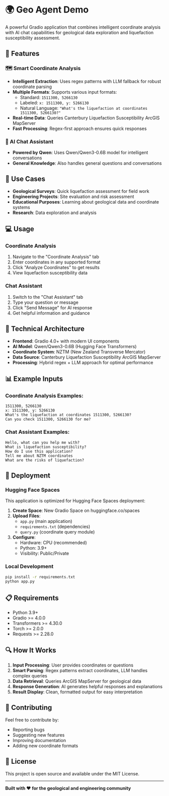 # 🌍 Geo Agent Demo

A powerful Gradio application that combines intelligent coordinate analysis with AI chat capabilities for geological data exploration and liquefaction susceptibility assessment.

## 🚀 Features

### 🗺️ Smart Coordinate Analysis
- **Intelligent Extraction**: Uses regex patterns with LLM fallback for robust coordinate parsing
- **Multiple Formats**: Supports various input formats:
  - Standard: `1511300, 5266130`
  - Labeled: `x: 1511300, y: 5266130`
  - Natural Language: `"What's the liquefaction at coordinates 1511300, 5266130?"`
- **Real-time Data**: Queries Canterbury Liquefaction Susceptibility ArcGIS MapServer
- **Fast Processing**: Regex-first approach ensures quick responses

### 🤖 AI Chat Assistant
- **Powered by Qwen**: Uses Qwen/Qwen3-0.6B model for intelligent conversations
- **General Knowledge**: Also handles general questions and conversations

## 🎯 Use Cases

- **Geological Surveys**: Quick liquefaction assessment for field work
- **Engineering Projects**: Site evaluation and risk assessment
- **Educational Purposes**: Learning about geological data and coordinate systems
- **Research**: Data exploration and analysis

## 💻 Usage

### Coordinate Analysis
1. Navigate to the "Coordinate Analysis" tab
2. Enter coordinates in any supported format
3. Click "Analyze Coordinates" to get results
4. View liquefaction susceptibility data

### Chat Assistant
1. Switch to the "Chat Assistant" tab
2. Type your question or message
3. Click "Send Message" for AI response
4. Get helpful information and guidance

## 🔧 Technical Architecture

- **Frontend**: Gradio 4.0+ with modern UI components
- **AI Model**: Qwen/Qwen3-0.6B (Hugging Face Transformers)
- **Coordinate System**: NZTM (New Zealand Transverse Mercator)
- **Data Source**: Canterbury Liquefaction Susceptibility ArcGIS MapServer
- **Processing**: Hybrid regex + LLM approach for optimal performance

## 📊 Example Inputs

### Coordinate Analysis Examples:
```
1511300, 5266130
x: 1511300, y: 5266130
What's the liquefaction at coordinates 1511300, 5266130?
Can you check 1511300, 5266130 for me?
```

### Chat Assistant Examples:
```
Hello, what can you help me with?
What is liquefaction susceptibility?
How do I use this application?
Tell me about NZTM coordinates
What are the risks of liquefaction?
```

## 🚀 Deployment

### Hugging Face Spaces
This application is optimized for Hugging Face Spaces deployment:

1. **Create Space**: New Gradio Space on huggingface.co/spaces
2. **Upload Files**: 
   - `app.py` (main application)
   - `requirements.txt` (dependencies)
   - `query.py` (coordinate query module)
3. **Configure**: 
   - Hardware: CPU (recommended)
   - Python: 3.9+
   - Visibility: Public/Private

### Local Development
```bash
pip install -r requirements.txt
python app.py
```

## 📋 Requirements

- Python 3.9+
- Gradio >= 4.0.0
- Transformers >= 4.30.0
- Torch >= 2.0.0
- Requests >= 2.28.0

## 🔍 How It Works

1. **Input Processing**: User provides coordinates or questions
2. **Smart Parsing**: Regex patterns extract coordinates, LLM handles complex queries
3. **Data Retrieval**: Queries ArcGIS MapServer for geological data
4. **Response Generation**: AI generates helpful responses and explanations
5. **Result Display**: Clean, formatted output for easy interpretation

## 🤝 Contributing

Feel free to contribute by:
- Reporting bugs
- Suggesting new features
- Improving documentation
- Adding new coordinate formats

## 📄 License

This project is open source and available under the MIT License.

---

**Built with ❤️ for the geological and engineering community** 